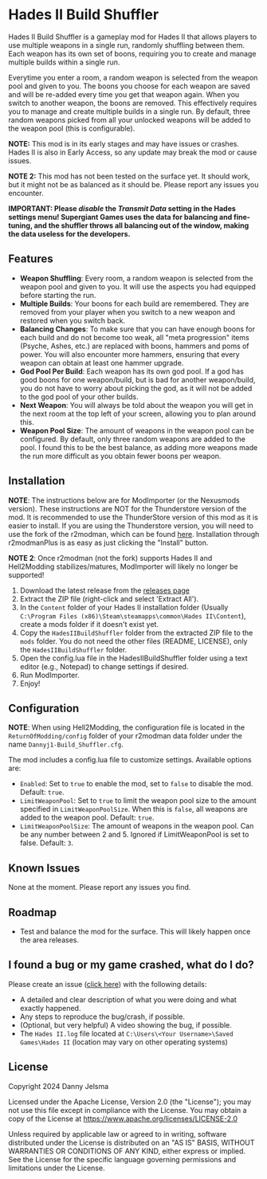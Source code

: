 # Hades II Build Shuffler
Hades II Build Shuffler is a gameplay mod for Hades II that allows players to use multiple weapons in a single run, randomly shuffling between them. Each weapon has its own set of boons, requiring you to create and manage multiple builds within a single run.

Everytime you enter a room, a random weapon is selected from the weapon pool and given to you. The boons you choose for each weapon are saved and will be re-added every time you get that weapon again. When you switch to another weapon, the boons are removed.
This effectively requires you to manage and create multiple builds in a single run. By default, three random weapons picked from all your unlocked weapons will be added to the weapon pool (this is configurable).

**NOTE:** This mod is in its early stages and may have issues or crashes. Hades II is also in Early Access, so any update may break the mod or cause issues.

**NOTE 2:** This mod has not been tested on the surface yet. It should work, but it might not be as balanced as it should be. Please report any issues you encounter.

**IMPORTANT: Please *disable* the *Transmit Data* setting in the Hades settings menu! Supergiant Games uses the data for balancing and fine-tuning, and the shuffler throws all balancing out of the window, making the data useless for the developers.**

## Features
- **Weapon Shuffling**: Every room, a random weapon is selected from the weapon pool and given to you. It will use the aspects you had equipped before starting the run.
- **Multiple Builds**: Your boons for each build are remembered. They are removed from your player when you switch to a new weapon and restored when you switch back.
- **Balancing Changes**: To make sure that you can have enough boons for each build and do not become too weak, all "meta progression" items (Psyche, Ashes, etc.) are replaced with boons, hammers and poms of power. You will also encounter more hammers, ensuring that every weapon can obtain at least one hammer upgrade.
- **God Pool Per Build**: Each weapon has its own god pool. If a god has good boons for one weapon/build, but is bad for another weapon/build, you do not have to worry about picking the god, as it will not be added to the god pool of your other builds.
- **Next Weapon**: You will always be told about the weapon you will get in the next room at the top left of your screen, allowing you to plan around this.
- **Weapon Pool Size**: The amount of weapons in the weapon pool can be configured. By default, only three random weapons are added to the pool. I found this to be the best balance, as adding more weapons made the run more difficult as you obtain fewer boons per weapon.

## Installation
**NOTE**: The instructions below are for ModImporter (or the Nexusmods version). These instructions are NOT for the Thunderstore version of the mod. It is recommended to use the ThunderStore version of this mod as it is easier to install. If you are using the Thunderstore version, you will need to use the fork of the r2modman, which can be found [here](https://github.com/xiaoxiao921/r2modmanPlus/releases). Installation through r2modmanPlus is as easy as just clicking the "Install" button.

**NOTE 2**: Once r2modman (not the fork) supports Hades II and Hell2Modding stabilizes/matures, ModImporter will likely no longer be supported!

1. Download the latest release from the [releases page](https://github.com/Dannyj1/HadesIIBuildShuffler/releases)
2. Extract the ZIP file (right-click and select 'Extract All').
3. In the `Content` folder of your Hades II installation folder (Usually `C:\Program Files (x86)\Steam\steamapps\common\Hades II\Content`), create a mods folder if it doesn't exist yet.
4. Copy the `HadesIIBuildShuffler` folder from the extracted ZIP file to the `mods` folder. You do not need the other files (README, LICENSE), only the `HadesIIBuildShuffler` folder.
5. Open the config.lua file in the HadesIIBuildShuffler folder using a text editor (e.g., Notepad) to change settings if desired.
6. Run ModImporter.
7. Enjoy!

## Configuration
**NOTE**: When using Hell2Modding, the configuration file is located in the `ReturnOfModding/config` folder of your r2modman data folder under the name `Dannyj1-Build_Shuffler.cfg`.

The mod includes a config.lua file to customize settings. Available options are:
- `Enabled`: Set to `true` to enable the mod, set to `false` to disable the mod. Default: `true`.
- `LimitWeaponPool`: Set to `true` to limit the weapon pool size to the amount specified in `LimitWeaponPoolSize`. When this is `false`, all weapons are added to the weapon pool. Default: `true`.
- `LimitWeaponPoolSize`: The amount of weapons in the weapon pool. Can be any number between 2 and 5. Ignored if LimitWeaponPool is set to false. Default: `3`.

## Known Issues
None at the moment. Please report any issues you find.

## Roadmap
- Test and balance the mod for the surface. This will likely happen once the area releases.

## I found a bug or my game crashed, what do I do?
Please create an issue ([click here](https://github.com/Dannyj1/HadesIIBuildShuffler/issues/new/choose)) with the following details:
- A detailed and clear description of what you were doing and what exactly happened.
- Any steps to reproduce the bug/crash, if possible.
- (Optional, but very helpful) A video showing the bug, if possible.
- The `Hades II.log` file located at `C:\Users\<Your Username>\Saved Games\Hades II` (location may vary on other operating systems)

## License
Copyright 2024 Danny Jelsma

Licensed under the Apache License, Version 2.0 (the "License");
you may not use this file except in compliance with the License.
You may obtain a copy of the License at https://www.apache.org/licenses/LICENSE-2.0

Unless required by applicable law or agreed to in writing, software
distributed under the License is distributed on an "AS IS" BASIS,
WITHOUT WARRANTIES OR CONDITIONS OF ANY KIND, either express or implied.
See the License for the specific language governing permissions and
limitations under the License.
